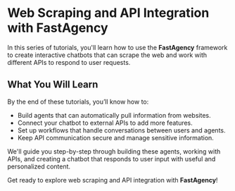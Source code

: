 # Web Scraping and API Integration with FastAgency

In this series of tutorials, you'll learn how to use the **FastAgency** framework to create interactive chatbots that can scrape the web and work with different APIs to respond to user requests.

## What You Will Learn

By the end of these tutorials, you’ll know how to:

- Build agents that can automatically pull information from websites.
- Connect your chatbot to external APIs to add more features.
- Set up workflows that handle conversations between users and agents.
- Keep API communication secure and manage sensitive information.

We'll guide you step-by-step through building these agents, working with APIs, and creating a chatbot that responds to user input with useful and personalized content.

Get ready to explore web scraping and API integration with **FastAgency**!
